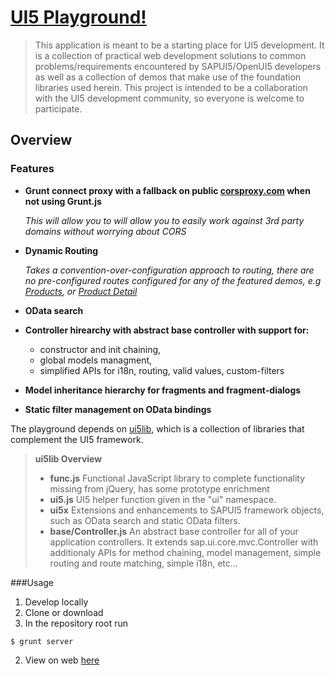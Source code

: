 [UI5 Playground!](http://randelic.github.io/ui5/app/)
===================

>This application is meant to be a starting place for UI5 development. It is a collection of practical web development solutions to common problems/requirements encountered by SAPUI5/OpenUI5 developers as well as a collection of demos that make use of the foundation libraries used herein. This project is intended to be a collaboration with the UI5 development community, so everyone is welcome to participate.

Overview
-------------
### Features
- **Grunt connect proxy with a fallback on public [corsproxy.com](http://www.corsproxy.com/) when not using Grunt.js**
	
	*This will allow you to will allow you to easily work against 3rd party domains without worrying about CORS* 	 
- **Dynamic Routing**
	
	*Takes a convention-over-configuration approach to routing, there are no pre-configured routes configured for any of the featured demos, e.g [Products](http://randelic.github.io/ui5/app/#/Product), or [Product Detail](http://randelic.github.io/ui5/app/#/Product)*
- **OData search**
- **Controller hirearchy with abstract base controller with support for:**
	- constructor and init chaining,
	- global models managment,
	- simplified APIs for i18n, routing, valid values, custom-filters
- **Model inheritance hierarchy for fragments and fragment-dialogs**
- **Static filter management on OData bindings**

The playground depends on [ui5lib](https://github.com/randelic/ui5lib), which is a collection of libraries that complement the UI5 framework.

> **ui5lib Overview**
> 
> - **func.js** Functional JavaScript library to complete functionality missing from jQuery, has some prototype enrichment
> - **ui5.js** UI5 helper function given in the "ui" namespace.
> - **ui5x** Extensions and enhancements to SAPUI5 framework objects, such as OData search and static OData filters.
> - **base/Controller.js** An abstract base controller for all of your application controllers. It extends sap.ui.core.mvc.Controller with additionaly APIs for method chaining, model management, simple routing and route matching, simple i18n, etc...

###Usage

1. Develop locally
 1. Clone or download
 2. In the repository root run
 ```$ npm install
 $ grunt server
 ```
2. View on web [here](http://randelic.github.io/ui5/app/)